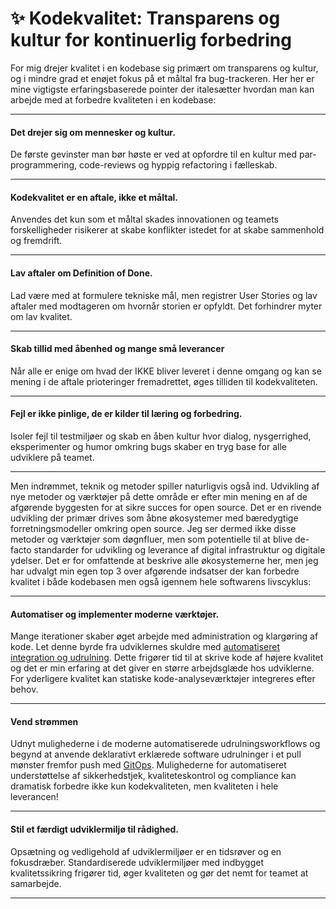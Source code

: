 # ✨ Kodekvalitet: Transparens og kultur for kontinuerlig forbedring

For mig drejer kvalitet i en kodebase sig primært om transparens og kultur, og i mindre grad et enøjet fokus på et måltal fra bug-trackeren. 
Her her er mine vigtigste erfaringsbaserede pointer der italesætter hvordan man kan arbejde med at forbedre kvaliteten i en kodebase:


---

#### Det drejer sig om mennesker og kultur.
De første gevinster man bør høste er ved at opfordre til en kultur med par-programmering, code-reviews og hyppig refactoring i fælleskab.

---

#### Kodekvalitet er en aftale, ikke et måltal.
Anvendes det kun som et måltal skades innovationen og teamets forskelligheder risikerer at skabe konflikter istedet for at skabe sammenhold og fremdrift.

---

#### Lav aftaler om Definition of Done.
Lad være med at formulere tekniske mål, men registrer User Stories og lav aftaler med modtageren om hvornår storien er opfyldt. Det forhindrer myter om lav kvalitet.

---

#### Skab tillid med åbenhed og mange små leverancer
Når alle er enige om hvad der IKKE bliver leveret i denne omgang og kan se mening i de aftale prioteringer fremadrettet, øges tilliden til kodekvaliteten.

---

#### Fejl er ikke pinlige, de er kilder til læring og forbedring.
Isoler fejl til testmiljøer og skab en åben kultur hvor dialog, nysgerrighed, eksperimenter og humor omkring bugs skaber en tryg base for alle udviklere på teamet.

---

Men indrømmet, teknik og metoder spiller naturligvis også ind. 
Udvikling af nye metoder og værktøjer på dette område er efter min mening en af de afgørende byggesten for at sikre succes for open source. Det er en rivende udvikling der primær drives som åbne økosystemer med bæredygtige forretningsmodeller omkring open source. Jeg ser dermed ikke disse metoder og værktøjer som døgnfluer, men som potentielle til at blive de-facto standarder for udvikling og leverance af digital infrastruktur og digitale ydelser. Det er for omfattende at beskrive alle økosystemerne her, men jeg har udvalgt min egen top 3 over afgørende indsatser der kan forbedre kvalitet i både kodebasen men også igennem hele softwarens livscyklus:

---

#### Automatiser og implementer moderne værktøjer.
Mange iterationer skaber øget arbejde med administration og klargøring af kode. Let denne byrde fra udviklernes skuldre med [automatiseret integration og udrulning](https://opensource.com/article/18/8/what-cicd). Dette frigører tid til at skrive kode af højere kvalitet og det er min erfaring at det giver en større arbejdsglæde hos udviklerne. 
For yderligere kvalitet kan statiske kode-analyseværktøjer integreres efter behov.

---

#### Vend strømmen
Udnyt mulighederne i de moderne automatiserede udrulningsworkflows og begynd at anvende deklarativt erklærede software udrulninger i et pull mønster fremfor push med [GitOps](https://www.weave.works/technologies/gitops/).
Mulighederne for automatiseret understøttelse af sikkerhedstjek, kvaliteteskontrol og compliance kan dramatisk forbedre ikke kun kodekvaliteten, men kvaliteten i hele leverancen!

---

#### Stil et færdigt udviklermiljø til rådighed.
Opsætning og vedligehold af udviklermiljøer er en tidsrøver og en fokusdræber.  Standardiserede udviklermiljøer med indbygget kvalitetssikring frigører tid, øger kvaliteten og gør det nemt for teamet at samarbejde.

---
